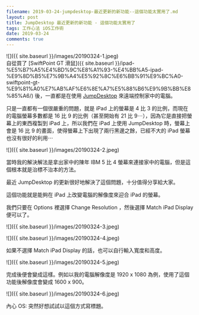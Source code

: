 ```yaml
---
filename: 2019-03-24-jumpdesktop-最近更新的新功能--這個功能太實用了.md
layout: post
title: JumpDesktop 最近更新的新功能 - 這個功能太實用了
tags: 工作心法 iOS工作術
date: 2019-03-24
comments: true
---
```


![]({{ site.baseurl }}/images/20190324-1.jpeg)  
自從買了 [SwiftPoint GT 滑鼠]({{ site.baseurl }}/ipad-%E5%B7%A5%E4%BD%9C%E8%A1%93-%E4%BB%A5-ipad-%E9%8D%B5%E7%9B%A4%E5%92%8C%E6%BB%91%E9%BC%A0-swiftpoint-gt-%E9%81%A0%E7%AB%AF%E6%8E%A7%E5%88%B6%E9%9B%BB%E8%85%A6/) 後，一直都是在使用 [JumpDesktop](https://itunes.apple.com/hk/app/jump-desktop-rdp-vnc-fluid/id364876095?l=en&mt=8) 來遠端控制家中的電腦。

只是一直都有一個很嚴重的問題，就是 iPad 上的螢幕是 4 比 3 的比例，而現在的電腦螢幕多數都是 16 比 9 的比例（甚至開始有 21 比 9⋯），因為它是直接把螢幕上的東西複製到 iPad 上，所以我們在 iPad 上使用 JumpDesktop 時，螢幕上會是 16 比 9 的畫面，使得螢幕上下出現了兩行黑邊之餘，已經不大的 iPad 螢幕也沒有很好的利用⋯

![]({{ site.baseurl }}/images/20190324-2.jpeg)

當時我的解決解法是拿出家中的陳年 IBM 5 比 4 螢幕來連接家中的電腦，但是這個根本就是治標不治本的方法。

最近 JumpDesktop 的更新很好地解決了這個問題，十分值得分享給大家。

這個功能就是能夠在 iPad 上改變電腦的解像度來迎合 iPad 的螢幕。

我們只要在 Options 裡選擇 Change Resolution ，然後選擇 Match iPad Display 便可以了。

![]({{ site.baseurl }}/images/20190324-3.jpeg)

![]({{ site.baseurl }}/images/20190324-4.jpeg)

如果不選擇 Match iPad Display 的話，也可以自行輸入寬度和高度。

![]({{ site.baseurl }}/images/20190324-5.jpeg)

完成後便會變成這樣。例如以我的電腦解像度是 1920 x 1080 為例，使用了這個功能後解像度會變成 1600 x 900。

![]({{ site.baseurl }}/images/20190324-6.jpeg)

內心 OS: 突然好想試試以這個方式寫標題。





